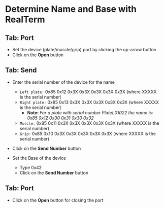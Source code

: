 # Determine Name and Base with RealTerm

## Tab: Port
  - Set the device (plate/muscle/grip) port by clicking the up-arrow button
  - Click on the **Open** button
	
## Tab: Send
  - Enter the serial number of the device for the name
     - `Left plate:` 0x85 0x12  0x3X 0x3X 0x3X 0x3X 0x3X (where XXXXX is the serial number)
     - `Right plate:` 0x85 0x13  0x3X 0x3X 0x3X 0x3X 0x3X (where XXXXX is the serial number)
	   - **Note:** _For a plate with serial number PlateL01022 the name is: 0x85 0x12 0x30 0x31 0x30 0x32_	
     - `Muscle:` 0x85 0x11  0x3X 0x3X 0x3X 0x3X 0x3X (where XXXXX is the serial number)
	 - `Grip:` 0x85 0x10  0x3X 0x3X 0x3X 0x3X 0x3X (where XXXXX is the serial number)
  - Click on the **Send Number** button	

  - Set the Base of the device 
    - Type 0x42 
    - Click on the **Send Number** button

## Tab: Port
  - Click on the **Open** button for closing the port
   
   
   
